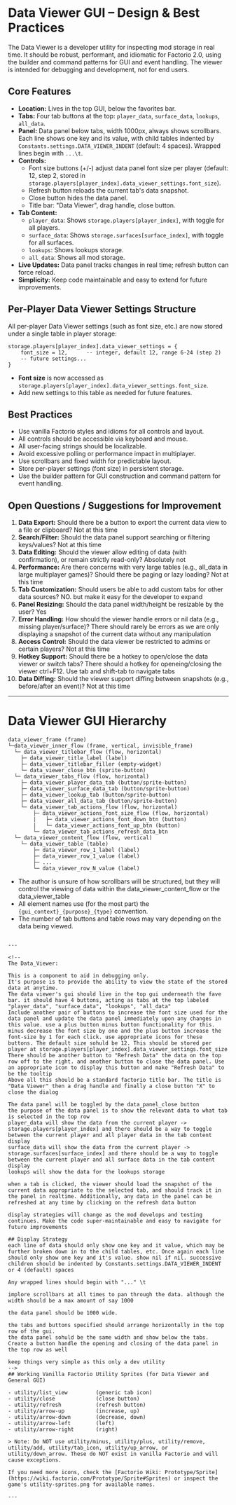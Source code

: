 # Data Viewer GUI – Design & Best Practices

The Data Viewer is a developer utility for inspecting mod storage in real time. It should be robust, performant, and idiomatic for Factorio 2.0, using the builder and command patterns for GUI and event handling. The viewer is intended for debugging and development, not for end users.

## Core Features
- **Location:** Lives in the top GUI, below the favorites bar.
- **Tabs:** Four tab buttons at the top: `player_data`, `surface_data`, `lookups`, `all_data`.
- **Panel:** Data panel below tabs, width 1000px, always shows scrollbars. Each line shows one key and its value, with child tables indented by `Constants.settings.DATA_VIEWER_INDENT` (default: 4 spaces). Wrapped lines begin with `...\t`.
- **Controls:**
  - Font size buttons (+/-) adjust data panel font size per player (default: 12, step 2, stored in `storage.players[player_index].data_viewer_settings.font_size`).
  - Refresh button reloads the current tab's data snapshot.
  - Close button hides the data panel.
  - Title bar: "Data Viewer", drag handle, close button.
- **Tab Content:**
  - `player_data`: Shows `storage.players[player_index]`, with toggle for all players.
  - `surface_data`: Shows `storage.surfaces[surface_index]`, with toggle for all surfaces.
  - `lookups`: Shows lookups storage.
  - `all_data`: Shows all mod storage.
- **Live Updates:** Data panel tracks changes in real time; refresh button can force reload.
- **Simplicity:** Keep code maintainable and easy to extend for future improvements.

## Per-Player Data Viewer Settings Structure

All per-player Data Viewer settings (such as font size, etc.) are now stored under a single table in player storage:

```
storage.players[player_index].data_viewer_settings = {
    font_size = 12,      -- integer, default 12, range 6-24 (step 2)
    -- future settings...
}
```

- **Font size** is now accessed as `storage.players[player_index].data_viewer_settings.font_size`.
- Add new settings to this table as needed for future features.

## Best Practices
- Use vanilla Factorio styles and idioms for all controls and layout.
- All controls should be accessible via keyboard and mouse.
- All user-facing strings should be localizable.
- Avoid excessive polling or performance impact in multiplayer.
- Use scrollbars and fixed width for predictable layout.
- Store per-player settings (font size) in persistent storage.
- Use the builder pattern for GUI construction and command pattern for event handling.

## Open Questions / Suggestions for Improvement

1. **Data Export:** Should there be a button to export the current data view to a file or clipboard?
Not at this time
2. **Search/Filter:** Should the data panel support searching or filtering keys/values?
Not at this time
3. **Data Editing:** Should the viewer allow editing of data (with confirmation), or remain strictly read-only?
Absolutely not
4. **Performance:** Are there concerns with very large tables (e.g., all_data in large multiplayer games)? Should there be paging or lazy loading?
Not at this time
5. **Tab Customization:** Should users be able to add custom tabs for other data sources?
NO. but make it easy for the developer to expand
6. **Panel Resizing:** Should the data panel width/height be resizable by the user?
Yes
7. **Error Handling:** How should the viewer handle errors or nil data (e.g., missing player/surface)?
There should rarely be errors as we are only displaying a snapshot of the current data without any manipulation
8. **Access Control:** Should the data viewer be restricted to admins or certain players?
Not at this time
9. **Hotkey Support:** Should there be a hotkey to open/close the data viewer or switch tabs?
There should a hotkey for openeing/closing the viewer ctrl+F12. Use tab and shift-tab to navigate tabs
10. **Data Diffing:** Should the viewer support diffing between snapshots (e.g., before/after an event)?
Not at this time

---

# Data Viewer GUI Hierarchy

```
data_viewer_frame (frame)
└─data_viewer_inner_flow (frame, vertical, invisible_frame)
  └─ data_viewer_titlebar_flow (flow, horizontal)
    ├─ data_viewer_title_label (label)
    ├─ data_viewer_titlebar_filler (empty-widget)
    └─ data_viewer_close_btn (sprite-button)
  └─ data_viewer_tabs_flow (flow, horizontal)
    ├─ data_viewer_player_data_tab (button/sprite-button)
    ├─ data_viewer_surface_data_tab (button/sprite-button)
    ├─ data_viewer_lookup_tab (button/sprite-button)
    ├─ data_viewer_all_data_tab (button/sprite-button)
    └─ data_viewer_tab_actions_flow (flow, horizontal)
        ├─ data_viewer_actions_font_size_flow (flow, horizontal)
        |   ├─ data_viewer_actions_font_down_btn (button)
        |   └─ data_viewer_actions_font_up_btn (button)
        └─ data_viewer_tab_actions_refresh_data_btn
  └─ data_viewer_content_flow (flow, vertical)
    └─ data_viewer_table (table)
        ├─ data_viewer_row_1_label (label)
        ├─ data_viewer_row_1_value (label)
        ├─ ...
        └─ data_viewer_row_N_value (label)
```
- The author is unsure of how scrollbars will be structured, but they will control the viewing of data within the data_viewer_content_flow or the data_viewer_table
- All element names use (for the most part) the `{gui_context}_{purpose}_{type}` convention.
- The number of tab buttons and table rows may vary depending on the data being viewed.
```

---

<!--
The Data_Viewer:

This is a component to aid in debugging only. 
It's purpose is to provide the ability to view the state of the stored data at anytime.
The data viewer's gui should live in the top gui underneath the fave bar. it should have 4 buttons, acting as tabs at the top labeled "player_data", "surface_data", "lookups", "all_data"
Include another pair of buttons to increase the font size used for the data panel and update the data panel immediately upon any changes in this value. use a plus button minus button functionality for this. minus decrease the font size by one and the plus button increase the font-size by 1 for each click. use appropriate icons for these buttons. The default size sohuld be 12. This should be stored per player at storage.players[player_index].data_viewer_settings.font_size
There should be another button to "Refresh Data" the data on the top row off to the right. and another button to close the data panel. Use an appropriate icon to display this button and make "Refresh Data" to be the tooltip
Above all this should be a standard factorio title bar. The title is "Data Viewer" then a drag handle and finally a close button "X" to close the dialog

The data panel will be toggled by the data_panel_close button
the purpose of the data panel is to show the relevant data to what tab is selected in the top row
player_data will show the data from the current player -> storage.players[player_index] and there should be a way to toggle between the current player and all player data in the tab content display
surface_data will show the data from the current player -> storage.surfaces[surface_index] and there should be a way to toggle between the current player and all surface data in the tab content display
lookups will show the data for the lookups storage

when a tab is clicked, the viewer should load the snapshot of the current data appropriate to the selected tab, and should track it in the panel in realtime. Additionally, any data in the panel can be refreshed at any time by clicking on the refresh data button

display strategies will change as the mod develops and testing continues. Make the code super-maintainable and easy to navigate for future improvements

## Display Strategy
each line of data should only show one key and it value, which may be further broken down in to the child tables, etc. Once again each line should only show one key and it's value. show nil if nil. successive children should be indented by Constants.settings.DATA_VIEWER_INDENT or 4 (default) spaces 

Any wrapped lines should begin with "..." \t

implore scrollbars at all times to pan through the data. although the width should be a max amount of say 1000

the data panel should be 1000 wide.

the tabs and buttons specified should arrange horizontally in the top row of the gui.
the data panel sohuld be the same width and show below the tabs. Create a button handle the opening and closing of the data panel in the top row as well

keep things very simple as this only a dev utility
-->
## Working Vanilla Factorio Utility Sprites (for Data Viewer and General GUI)

- utility/list_view         (generic tab icon)
- utility/close             (close button)
- utility/refresh           (refresh button)
- utility/arrow-up          (increase, up)
- utility/arrow-down        (decrease, down)
- utility/arrow-left        (left)
- utility/arrow-right       (right)

> Note: Do NOT use utility/minus, utility/plus, utility/remove, utility/add, utility/tab_icon, utility/up_arrow, or utility/down_arrow. These do NOT exist in vanilla Factorio and will cause exceptions.

If you need more icons, check the [Factorio Wiki: Prototype/Sprite](https://wiki.factorio.com/Prototype/Sprite#Sprites) or inspect the game's utility-sprites.png for available names.

---
